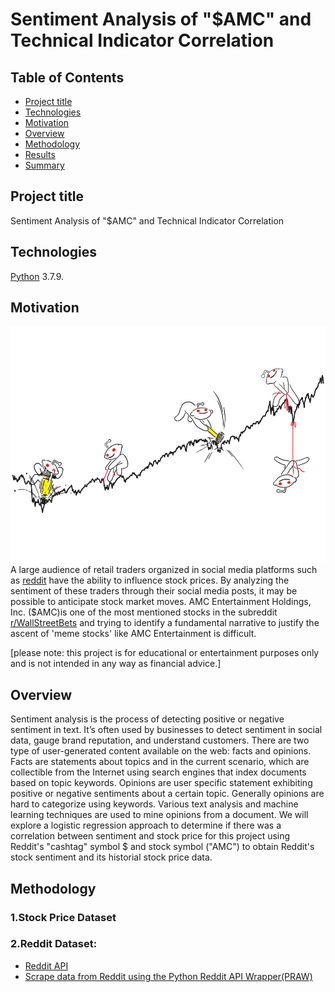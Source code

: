 # Sentiment Analysis of "$AMC" and Technical Indicator Correlation


## Table of Contents
* [Project title](#project-title)
* [Technologies](#technologies)
* [Motivation](#motivation)
* [Overview](#overview)
* [Methodology](#methodology)
* [Results](#results)
* [Summary](#summary)


## Project title
Sentiment Analysis of "$AMC" and Technical Indicator Correlation

## Technologies
[Python](https://www.python.org/downloads/ "Download Python") 3.7.9.

## Motivation
![](img/bloomberg_redditarticle_img.jpg)
A large audience of retail traders organized in social media platforms such as [reddit](https://www.reddit.com/) have the ability to influence stock prices. By analyzing the sentiment of these traders through their social media posts, it may be possible to anticipate stock market moves. AMC Entertainment Holdings, Inc. ($AMC)is one of the most mentioned stocks in the subreddit [r/WallStreetBets](https://www.reddit.com/r/wallstreetbets/) and trying to identify a fundamental narrative to justify the ascent of 'meme stocks' like AMC Entertainment is difficult. 

[please note: this project is for educational or entertainment purposes only and is not intended in any way as financial advice.]

## Overview 

Sentiment analysis is the process of detecting positive or negative sentiment in text. It’s often used by businesses to detect sentiment in social data, gauge brand reputation, and understand customers. There are two type of user-generated content available on the web: facts and opinions. Facts are statements about topics and in the current scenario, which are collectible from the Internet using search engines that index documents based on topic keywords. Opinions are user specific statement exhibiting positive or negative sentiments about a certain topic. Generally opinions are hard to categorize using keywords. Various text analysis and machine learning techniques are used to mine opinions from a document. We will explore a logistic regression approach to determine if there was a correlation between sentiment and stock price for this project using Reddit's "cashtag" symbol $ and stock symbol ("AMC") to obtain Reddit's stock sentiment and its historial stock price data.

## Methodology

### 1.Stock Price Dataset

### 2.Reddit Dataset:
* [Reddit API](https://www.reddit.com/dev/api/)
* [Scrape data from Reddit using the Python Reddit API Wrapper(PRAW)](https://praw.readthedocs.io/en/latest/getting_started/authentication.html#script-application)

